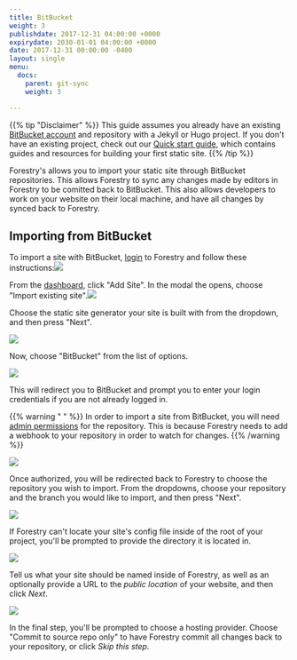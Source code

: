 ```yaml
---
title: BitBucket
weight: 3
publishdate: 2017-12-31 04:00:00 +0000
expirydate: 2030-01-01 04:00:00 +0000
date: 2017-12-31 00:00:00 -0400
layout: single
menu:
  docs:
    parent: git-sync
    weight: 3

---
```

{{% tip "Disclaimer" %}}
This guide assumes you already have an existing [BitBucket account](https://bitbucket.org/account/signup/) and repository with a Jekyll or Hugo project. If you don't have an existing project, check out our [Quick start guide](docs/quickstart/tour/), which contains guides and resources for building your first static site.
{{% /tip %}}

Forestry's allows you to import your static site through BitBucket repositories. This allows Forestry to sync any changes made by editors in Forestry to be comitted back to BitBucket. This also allows developers to work on your website on their local machine, and have all changes by synced back to Forestry.

## Importing from BitBucket

To import a site with BitBucket, [login](https://app.forestry.io/login) to Forestry and follow these instructions:![](/uploads/2018/01/12.png)

From the [dashboard](https://app.forestry.io/dashboard), click "Add Site". In the modal the opens, choose "Import existing site".![](/uploads/2018/01/23.png)

Choose the static site generator your site is built with from the dropdown, and then press "Next".

![](/uploads/2018/01/34.png)

Now, choose "BitBucket" from the list of options.

![](/uploads/2018/01/7.png)

This will redirect you to BitBucket and prompt you to enter your login credentials if you are not already logged in.

{{% warning " " %}}
In order to import a site from BitBucket, you will need [admin permissions](https://confluence.atlassian.com/bitbucketserver/using-project-permissions-776639801.html) for the repository. This is because Forestry needs to add a webhook to your repository in order to watch for changes.
{{% /warning %}}

![](/uploads/2018/01/46.png)

Once authorized, you will be redirected back to Forestry to choose the repository you wish to import. From the dropdowns, choose your repository and the branch you would like to import, and then press "Next".

![](/uploads/2018/01/48.png)

If Forestry can't locate your site's config file inside of the root of your project, you'll be prompted to provide the directory it is located in.

![](/uploads/2018/01/48.png)

Tell us what your site should be named inside of Forestry, as well as an optionally provide a URL to the _public location_ of your website, and then click _Next_.

![](/uploads/2018/01/3.png)

In the final step, you'll be prompted to choose a hosting provider. Choose "Commit to source repo only" to have Forestry commit all changes back to your repository, or click _Skip this step._